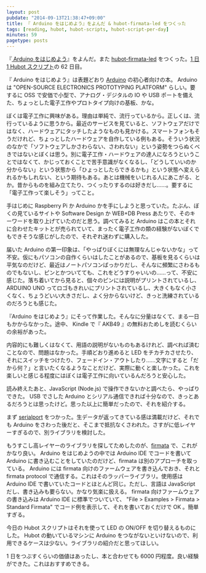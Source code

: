 ```yaml
---
layout: post
pubdate: "2014-09-13T21:38:47+09:00"
title: 『 Arduino をはじめよう』をよんだ & hubot-firmata-led をつくった
tags: [reading, hubot, hubot-scripts, hubot-script-per-day]
minutes: 59
pagetype: posts
---
```

『[ Arduino をはじめよう][isbn:487311537X]』をよんだ。また [hubot-firmata-led][gh:bouzuya/hubot-firmata-led] をつくった。[1 日 1 Hubot スクリプト][hubot-script-per-day]の 62 日目。

『 Arduino をはじめよう』は表題どおり [Arduino][arduino] の初心者向けの本。 Arduino は "OPEN-SOURCE ELECTRONICS PROTOTYPING PLATFORM" らしい。要するに OSS で安価で小型で、アナログ・デジタルの IO や USB ポートを備えた、ちょっとした電子工作やプロトタイプ向けの基板、かな。

ぼくは電子工作に興味がある。理由は単純で、流行っているから。正しくは、流行っているように思うから。最近のサービスを見ていると、ソフトウェアだけではなく、ハードウェアにタッチしたようなものも見かける。スマートフォンもそうだけれど、ちょっとしたハードウェアを自作している例もある。そういう状況のなかで「ソフトウェアしかさわらない、さわれない」という姿勢をつらぬくべきではないとぼくは思う。別に電子工作・ハードウェアの達人になろうということではなくて、かじっておくことで苦手意識がなくなるし、「どうしていいのか分からない」という状態から「ひょっとしたらできるかも」という状態へ変えられるかもしれない、という期待もある。あとは機械をいじれる人にあこがる、とか。昔からものを組み立てたり、つくったりするのは好きだし……。要するに「電子工作って楽しそう」ってこと。

手はじめに Raspberry Pi か Arduino かを手にしようと思っていた。たぶん、ぼくの見ているサイトや Software Design か WEB+DB Press あたりで、そのキーワードを取り上げていたのだと思う。調べてみると Arduino はこの本とそれに合わせたキットとが売られていて、まったく電子工作の類の経験がないぼくでもできそうな感じがしたので、それぞれ迷わずに購入した。

届いた Arduino の第一印象は、「やっぱりぼくには無理なんじゃないかな」って不安。仮にもパソコンの自作くらいはしたことがあるので、基板を見るくらいは平気なのだけど、最近はノートパソコンばっかりだし、そんなに頻繁にさわるものでもないし、ピンとかついてても、これをどうすりゃいいの……って、不安に感じた。落ち着いてから見ると、個々のピンには説明がプリントされているし、 ARDUINO UNO ってロゴもきれいにプリントされているし、大きくもなく小さくなく、ちょうどいい大きさだし、よく分からないけど、きっと洗練されているのだろうとも感じた。

『Arduino をはじめよう』にそって作業した。そんなに分量はなくて、まる一日もかからなかった。途中、 Kindle で『 AKB49 』の無料おためしを読むくらいの余裕があった。

内容的にも難しくはなくて、用語の説明がないものもあるけれど、調べれば済むことなので、問題はなかった。手順どおり進めると LED をチカチカさせたり、それにスイッチをつけたり、フェードイン・アウトしたり……文字にすると「だから何？」と言いたくなるようなことだけど、実際に動くと楽しかった。これを楽しいと感じる程度にはぼくは電子工作に向いているんだろうと安心した。

読み終えたあと、JavaScript (Node.js) で操作できないかと調べたら、やっぱりできた。 USB でさした Arduino とシリアル通信できれば十分なので、きっとあるだろうとは思ったけど。思った以上に簡単だったので、それを紹介する。

まず [serialport][gh:voodootikigod/node-serialport] をつかった。生データが返ってきている感は満載だけど、それでも Arduino をさわった後だと、そこまで抵抗なくさわれた。さすがに低レイヤーすぎるので、別ライブラリを検討した。

もうすこし高レイヤーのライブラリを探してためしたのが、[firmata][gh:jgautier/firmata] で、これがかなり良い。 Arduino をはじめようの中では Arduino IDE でコードを書いて Arduino に書き込むことをしていたのだけど、firmata は別のアプローチを取っている。 Arduino には firmata 向けのファームウェアを書き込んでおき、それと firmata protocol で通信する。これはそのラッパーライブラリ。使用感は Arduino IDE で書いていたコードとほとんど同じ。ただし、言語は JavaScript だし、書き込みも要らない。かなり気楽に扱える。 firmata 向けファームウェアの書き込みは Arduino IDE に標準でついていて、 "File > Examples > Firmata > Standard Firmata" でコード例を表示して、それを書いておくだけで OK 。簡単すぎる。

今日の Hubot スクリプトはそれを使って LED の ON/OFF を切り替えるものにした。 Hubot の動いているマシンに Arduino をつながないといけないので、利用できるケースは少ない。ライブラリの紹介だと思ってほしい。

1 日をつぶすくらいの価値はあったし、本と合わせても 6000 円程度。良い経験ができた。これはおすすめできる。

[isbn:487311537X]: https://www.amazon.co.jp/dp/487311537X
[arduino]: http://arduino.cc/
[gh:voodootikigod/node-serialport]: https://github.com/voodootikigod/node-serialport
[gh:jgautier/firmata]: https://github.com/jgautier/firmata
[gh:bouzuya/hubot-firmata-led]: https://github.com/bouzuya/hubot-firmata-led
[hubot-script-per-day]: http://blog.bouzuya.net/posts?tags=hubot-script-per-day
